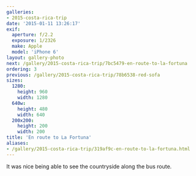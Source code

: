 ```yaml
---
galleries:
- 2015-costa-rica-trip
date: '2015-01-11 13:26:17'
exif:
  aperture: f/2.2
  exposure: 1/2326
  make: Apple
  model: 'iPhone 6'
layout: gallery-photo
next: /gallery/2015-costa-rica-trip/7bc5479-en-route-to-la-fortuna
ordering: 3
previous: /gallery/2015-costa-rica-trip/78b6538-red-sofa
sizes:
  1280:
    height: 960
    width: 1280
  640w:
    height: 480
    width: 640
  200x200:
    height: 200
    width: 200
title: 'En route to La Fortuna'
aliases:
- /gallery/2015-costa-rica-trip/319af9c-en-route-to-la-fortuna.html
---
```


It was nice being able to see the countryside along the bus route.
